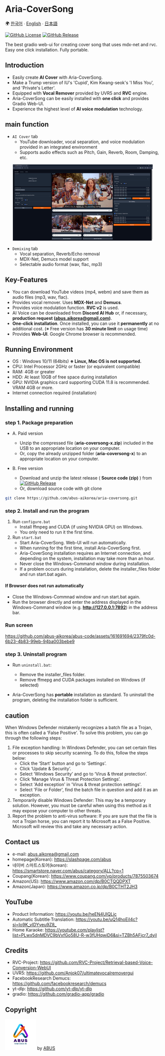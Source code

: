 # Aria-CoverSong

🌍 [한국어](docs/README.kor.md) ∙ [English](docs/README.eng.md) ∙ [日本語](docs/README.jpn.md)

[![GitHub License](https://img.shields.io/github/license/abus-aikorea/aria-coversong)](LICENSE)
[![GitHub Release](https://img.shields.io/github/v/release/abus-aikorea/aria-coversong)](https://github.com/abus-aikorea/aria-coversong/releases)

The best gradio web-ui for creating cover song that uses mdx-net and rvc. Easy one click installation. Fully portable.


## Introduction
* Easily create **AI Cover** with Aria-CoverSong.
* Make a Trump version of IU's 'Cupid', Kim Kwang-seok's 'I Miss You', and 'Private's Letter'.
* Equipped with **Vocal Remover** provided by UVR5 and **RVC** engine.
* Aria-CoverSong can be easily installed with **one click** and provides Gradio Web-UI.
* Experience the highest level of **AI voice modulation** technology.


## main function

* `AI Cover` tab
  - YouTube downloader, vocal separation, and voice modulation provided in an integrated environment
  - Supports audio effects such as Pitch, Gain, Reverb, Room, Damping, etc.


<p align="center">
  <img style="width: 90%; height: 90%" src="docs/images/main_page.eng.png?raw=true" alt=""/>
</p>  


* `Demixing` tab
  - Vocal separation, Reverb/Echo removal
  - MDX-Net, Demucs model support
  - Selectable audio format (wav, flac, mp3)



## Key-Features
* You can download YouTube videos (mp4, webm) and save them as audio files (mp3, wav, flac).
* Provides vocal remover. Uses **MDX-Net** and **Demucs**.
* Provides voice modulation function. **RVC v2** is used.
* AI Voice can be downloaded from **Discord AI Hub** or, if necessary, **production request (abus.aikorea@gmail.com)**.
* **One-click installation**. Once installed, you can use it **permanently** at no additional cost. (※ Free version has **30 minute limit** on usage time)
* Provides **Web-UI**. Google Chrome browser is recommended.


## Running Environment
* OS : Windows 10/11 (64bits) **※ Linux, Mac OS is not supported.**
* CPU: Intel Processor 2GHz or faster (or equivalent compatible)
* RAM: 4GB or greater
* HDD: At least 10GB of free space during installation
* GPU: NVIDIA graphics card supporting CUDA 11.8 is recommended. VRAM 4GB or more.
* Internet connection required (installation)


## Installing and running

### step 1. Package preparation
* A. Paid version
    + Unzip the compressed file (**aria-coversong-x.zip**) included in the USB to an appropriate location on your computer.
    + Or, copy the already unzipped folder (**aria-coversong-x**) to an appropriate location on your computer.

* B. Free version
  + Download and unzip the latest release ( **Source code (zip)** ) from [![GitHub Release](https://img.shields.io/github/v/release/abus-aikorea/aria-coversong)](https://github.com/abus-aikorea/aria-coversong/releases) 
  + Or, download source code with git clone

```bash
git clone https://github.com/abus-aikorea/aria-coversong.git
```

### step 2. Install and run the program
1. Run `configure.bat`
   - Install ffmpeg and CUDA (if using NVIDIA GPU) on Windows.
   - You only need to run it the first time.
2. Run `start.bat`
   - Start Aria-CoverSong. Web-UI will run automatically.
   - When running for the first time, install Aria-CoverSong first.
   - Aria-CoverSong installation requires an Internet connection, and depending on the system, installation may take more than an hour.
   - Never close the Windows-Command window during installation.
   - If a problem occurs during installation, delete the installer_files folder and run start.bat again.
#### If Browser does not run automatically
- Close the Windows-Commnad window and run start.bat again.
- Run the browser directly and enter the address displayed in the Windows-Command window (e.g. **http://127.0.0.1:7892**) in the address bar.


### Run screen

https://github.com/abus-aikorea/abus-code/assets/161691694/2379fc0d-6b23-4b83-99eb-94ba003bebe9


### step 3. Uninstall program
* Run `uninstall.bat`:
  - Remove the installer_files folder.
  - Remove ffmepg and CUDA packages installed on Windows (if selected)

* Aria-CoverSong has **portable** installation as standard. To uninstall the program, deleting the installation folder is sufficient.


## caution
When Windows Defender mistakenly recognizes a batch file as a Trojan, this is often called a 'False Positive'. To solve this problem, you can go through the following steps:

1. File exception handling: In Windows Defender, you can set certain files or processes to skip security scanning. To do this, follow the steps below:
   * Click the ‘Start’ button and go to ‘Settings’.
   * Click ‘Update & Security’.
   * Select ‘Windows Security’ and go to ‘Virus & threat protection’.
   * Click ‘Manage Virus & Threat Protection Settings’.
   * Select 'Add exception' in 'Virus & threat protection settings'.
   * Select 'File or Folder', find the batch file in question and add it as an exception.
2. Temporarily disable Windows Defender: This may be a temporary solution. However, you must be careful when using this method as it may expose your computer to other threats.
3. Report the problem to anti-virus software: If you are sure that the file is not a Trojan horse, you can report it to Microsoft as a False Positive. Microsoft will review this and take any necessary action.


## Contact us
* e-mail: <abus.aikorea@gmail.com>
* homepage(Korean): <https://slashpage.com/abus>
* 네이버 스마트스토어(korean): <https://smartstore.naver.com/abus/category/ALL?cp=1>
* Coupang(Korean): <https://www.coupang.com/vp/products/7875503674>
* Amazon(US): <https://www.amazon.com/dp/B0CTQQDPXT>
* Amazon(Japan): <https://www.amazon.co.jp/dp/B0CTHT2JH3>


## YouTube
* Product Information: <https://youtu.be/heEN4UIQLjc>
* Automatic Subtitle∙Translation: <https://youtu.be/uQ14hoEiI4c?si=Io9K_vIDYyeu9Z8_>
* Home Karaoke: <https://youtube.com/playlist?list=PLwx5dnMDVC9bVxfGo58U-R-w3fUHqwiD6&si=TZBh5AFjcr7_dyiI>
  


## Credits
* RVC-Project: <https://github.com/RVC-Project/Retrieval-based-Voice-Conversion-WebUI>
* UVR5: <https://github.com/Anjok07/ultimatevocalremovergui>
* FacebookResearch Demucs: <https://github.com/facebookresearch/demucs>
* yt-dlp: <https://github.com/yt-dlp/yt-dlp>
* gradio: <https://github.com/gradio-app/gradio>


## Copyright
<img src="docs/images/ABUS-logo.jpg" width="100" height="100"> by [ABUS](https://slashpage.com/abus)
